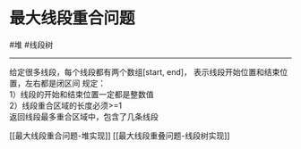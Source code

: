 


# 最大线段重合问题

#堆 
#线段树 

---

给定很多线段，每个线段都有两个数组[start, end]，
表示线段开始位置和结束位置，左右都是闭区间
规定：  
1）线段的开始和结束位置一定都是整数值  
2）线段重合区域的长度必须>=1  
返回线段最多重合区域中，包含了几条线段  


[[最大线段重合问题-堆实现]]
[[最大线段重叠问题-线段树实现]]

